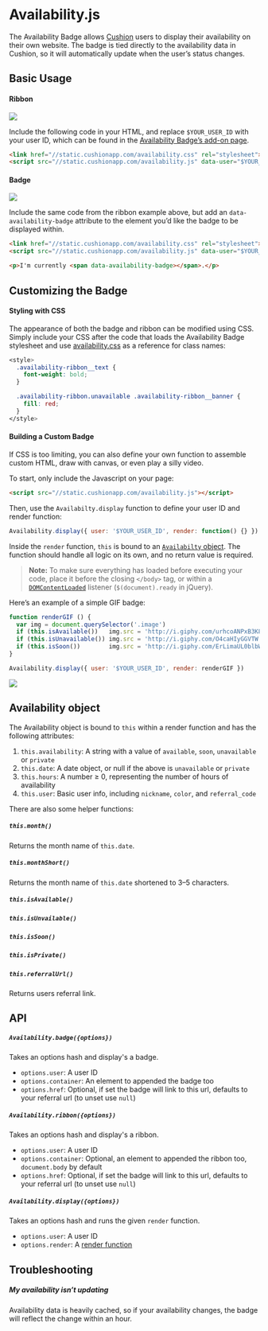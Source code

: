 # Availability.js

The Availability Badge allows [Cushion](http://cushionapp.com) users to display their availability on their own website. The badge is tied directly to the availability data in Cushion, so it will automatically update when the user’s status changes.

## Basic Usage

#### Ribbon

![](https://raw.githubusercontent.com/cushion/availability.js/master/examples/ribbon.gif)

Include the following code in your HTML, and replace `$YOUR_USER_ID` with your user ID, which can be found in the [Availability Badge’s add-on page](https://my.cushionapp.com/add-ons/availability-badge).

~~~ html
<link href="//static.cushionapp.com/availability.css" rel="stylesheet">
<script src="//static.cushionapp.com/availability.js" data-user="$YOUR_USER_ID"></script>
~~~

#### Badge

![](https://raw.githubusercontent.com/cushion/availability.js/master/examples/badge.gif)

Include the same code from the ribbon example above, but add an `data-availability-badge` attribute to the element you’d like the badge to be displayed within.

~~~ html
<link href="//static.cushionapp.com/availability.css" rel="stylesheet">
<script src="//static.cushionapp.com/availability.js" data-user="$YOUR_USER_ID"></script>

<p>I'm currently <span data-availability-badge></span>.</p>
~~~

## Customizing the Badge

#### Styling with CSS

The appearance of both the badge and ribbon can be modified using CSS. Simply include your CSS after the code that loads the Availability Badge stylesheet and use [availability.css](availability.css) as a reference for class names:

~~~ css
<style>
  .availability-ribbon__text {
    font-weight: bold;
  }

  .availability-ribbon.unavailable .availability-ribbon__banner {
    fill: red;
  }
</style>
~~~

#### Building a Custom Badge

If CSS is too limiting, you can also define your own function to assemble custom HTML, draw with canvas, or even play a silly video.

To start, only include the Javascript on your page:

~~~ html
<script src="//static.cushionapp.com/availability.js"></script>
~~~

Then, use the `Availabilty.display` function to define your user ID and render function:

~~~ javascript
Availability.display({ user: '$YOUR_USER_ID', render: function() {} })
~~~

Inside the `render` function, `this` is bound to an [`Availabilty` object](#availability-object). The function should handle all logic on its own, and no return value is required.

> **Note:** To make sure everything has loaded before executing your code, place it before the closing `</body>` tag, or within a [`DOMContentLoaded`](https://developer.mozilla.org/en-US/docs/Web/Events/DOMContentLoaded) listener (`$(document).ready` in jQuery).

Here’s an example of a simple GIF badge:

~~~ javascript
function renderGIF () {
  var img = document.querySelector('.image')
  if (this.isAvailable())   img.src = 'http://i.giphy.com/urhcoANPxB3K8.gif'
  if (this.isUnavailable()) img.src = 'http://i.giphy.com/O4caHIyGGVTW.gif'
  if (this.isSoon())        img.src = 'http://i.giphy.com/ErLimaUL0blbW.gif'
}

Availability.display({ user: '$YOUR_USER_ID', render: renderGIF })
~~~

![](https://raw.githubusercontent.com/cushion/availability.js/master/examples/giphy.gif)



## Availability object

The Availability object is bound to `this` within a render function and has the following attributes:

1. `this.availability`: A string with a value of `available`, `soon`, `unavailable` or `private`
2. `this.date`: A date object, or null if the above is `unavailable` or `private`
3. `this.hours`: A number ≥ 0, representing the number of hours of availability
4. `this.user`: Basic user info, including `nickname`, `color`, and `referral_code`

There are also some helper functions:

##### `this.month()`

Returns the month name of `this.date`.

##### `this.monthShort()`

Returns the month name of `this.date` shortened to 3–5 characters.

##### `this.isAvailable()`

##### `this.isUnvailable()`

##### `this.isSoon()`

##### `this.isPrivate()`

##### `this.referralUrl()`

Returns users referral link.



## API

##### `Availability.badge({options})`

Takes an options hash and display's a badge.

- `options.user`: A user ID
- `options.container`: An element to appended the badge too
- `options.href`: Optional, if set the badge will link to this url, defaults to your referral url (to unset use `null`)


##### `Availability.ribbon({options})`

Takes an options hash and display's a ribbon.

- `options.user`: A user ID
- `options.container`: Optional, an element to appended the ribbon too, `document.body` by default
- `options.href`: Optional, if set the badge will link to this url, defaults to your referral url (to unset use `null`)


##### `Availability.display({options})`

Takes an options hash and runs the given `render` function.

- `options.user`: A user ID
- `options.render`: A [render function](#building-a-custom-display)


## Troubleshooting

##### My availability isn’t updating

Availability data is heavily cached, so if your availability changes, the badge will reflect the change within an hour.
